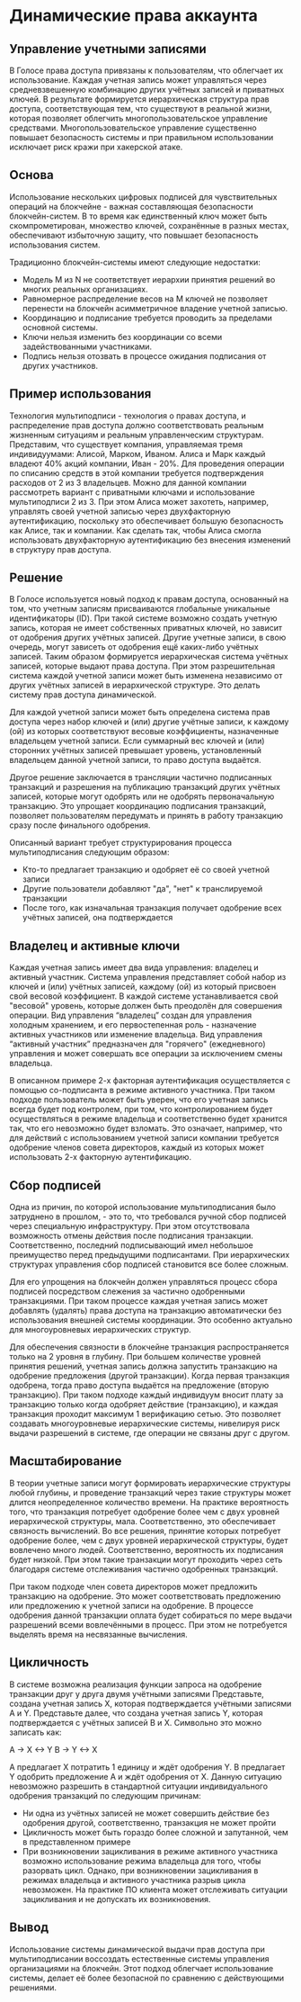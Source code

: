 # Динамические права аккаунта

## Управление учетными записями

В Голосе права доступа привязаны к пользователям, что облегчает их использование. Каждая учетная запись может управляться через средневзвешенную комбинацию других учётных записей и приватных ключей. В результате формируется иерархическая структура прав доступа, соответствующая тем, что существуют в реальной жизни, которая позволяет облегчить многопользовательское управление средствами. Многопользовательское управление существенно повышает безопасность системы и при правильном использовании исключает риск кражи при хакерской атаке.

## Основа

Использование нескольких цифровых подписей для чувствительных операций на блокчейне - важная составляющая безопасности блокчейн-систем. В то время как единственный ключ может быть скомпрометирован, множество ключей, сохранённые в разных местах, обеспечивают избыточную защиту, что повышает безопасность использования систем.

Традиционно блокчейн-системы имеют следующие недостатки:

* Модель М из N не соответствует иерархии принятия решений во многих реальных организациях.
* Равномерное распределение весов на M ключей не позволяет перенести на блокчейн асимметричное владение учетной записью.
* Координацию и подписание требуется проводить за пределами основной системы.
* Ключи нельзя изменить без координации со всеми задействованными участниками.
* Подпись нельзя отозвать в процессе ожидания подписания от других участников.

## Пример использования

Технология мультиподписи - технология о правах доступа, и распределение прав доступа должно соответствовать реальным жизненным ситуациям и реальным управленческим структурам. Представим, что существует компания, управляемая тремя индивидуумами: Алисой, Марком, Иваном. Алиса и Марк каждый владеют 40% акций компании, Иван - 20%. Для проведения операции по списанию средств в этой компании требуется подтверждения расходов от 2 из 3 владельцев. Можно для данной компании рассмотреть вариант с приватными ключами и использование мультиподписи 2 из 3. При этом Алиса может захотеть, например, управлять своей учетной записью через двухфакторную аутентификацию, поскольку это обеспечивает большую безопасность как Алисе, так и компании. Как сделать так, чтобы Алиса смогла использовать двухфакторную аутентификацию без внесения изменений в структуру прав доступа.

## Решение

В Голосе используется новый подход к правам доступа, основанный на том, что учетным записям присваиваются глобальные уникальные идентификаторы \(ID\). При такой системе возможно создать учетную запись, которая не имеет собственных приватных ключей, но зависит от одобрения других учётных записей. Другие учетные записи, в свою очередь, могут зависеть от одобрения ещё каких-либо учётных записей. Таким образом формируется иерархическая система учётных записей, которые выдают права доступа. При этом разрешительная система каждой учетной записи может быть изменена независимо от других учётных записей в иерархической структуре. Это делать систему прав доступа динамической.

Для каждой учетной записи может быть определена система прав доступа через набор ключей и \(или\) другие учётные записи, к каждому \(ой\) из которых соответствуют весовые коэффициенты, назначенные владельцем учетной записи. Если суммарный вес ключей и \(или\) сторонних учётных записей превышает уровень, установленный владельцем данной учетной записи, то право доступа выдаётся.

Другое решение заключается в трансляции частично подписанных транзакций и разрешения на публикацию транзакций других учётных записей, которые могут одобрять или не одобрять первоначальную транзакцию. Это упрощает координацию подписания транзакций, позволяет пользователям передумать и принять в работу транзакцию сразу после финального одобрения.

Описанный вариант требует структурирования процесса мультиподписания следующим образом:

* Кто-то предлагает транзакцию и одобряет её со своей учетной записи
* Другие пользователи добавляют "да", "нет" к транслируемой транзакции
* После того, как изначальная транзакция получает одобрение всех учётных записей, она подтверждается

## Владелец и активные ключи

Каждая учетная запись имеет два вида управления: владелец и активный участник. Система управления представляет собой набор из ключей и \(или\) учётных записей, каждому \(ой\) из который присвоен свой весовой коэффициент. В каждой системе устанавливается свой "весовой" уровень, которые должен быть преодолён для совершения операции. Вид управления “владелец” создан для управления холодным хранением, и его первостепенная роль - назначение активных участников или изменение владельца. Вид управления “активный участник” предназначен для "горячего" \(ежедневного\) управления и может совершать все операции за исключением смены владельца.

В описанном примере 2-х факторная аутентификация осуществляется с помощью со-подписанта в режиме активного участника. При таком подходе пользователь может быть уверен, что его учетная запись всегда будет под контролем, при том, что контролированием будет осуществляться в режиме владельца и соответственно будет хранится так, что его невозможно будет взломать. Это означает, например, что для действий с использованием учетной записи компании требуется одобрение членов совета директоров, каждый из которых может использовать 2-х факторную аутентификацию.

## Сбор подписей

Одна из причин, по которой использование мультиподписания было затруднено в прошлом, - это то, что требовался ручной сбор подписей через специальную инфраструктуру. При этом отсутствовала возможность отмены действия после подписания транзакции. Соответственно, последний подписывающий имел небольшое преимущество перед предыдущими подписантами. При иерархических структурах управления сбор подписей становится все более сложным.

Для его упрощения на блокчейн должен управляться процесс сбора подписей посредством слежения за частично одобренными транзакциями. При таком процессе каждая учетная запись может добавлять \(удалять\) права доступа на транзакцию автоматически без использования внешней системы координации. Это особенно актуально для многоуровневых иерархических структур.

Для обеспечения связности в блокчейне транзакция распространяется только на 2 уровня в глубину. При большем количестве уровней принятия решений, учетная запись должна запустить транзакцию на одобрение предложения \(другой транзакции\). Когда первая транзакция одобрена, тогда право доступа выдаётся на предложение \(вторую транзакцию\). При таком подходе каждый индивидуум вносит плату за транзакцию только когда одобряет действие \(транзакцию\), и каждая транзакция проходит максимум 1 верификацию сетью. Это позволяет создавать многоуровневые иерархические системы, нивелируя риск выдачи разрешений в системе, где операции не связаны друг с другом.

## Масштабирование

В теории учетные записи могут формировать иерархические структуры любой глубины, и проведение транзакций через такие структуры может длится неопределенное количество времени. На практике вероятность того, что транзакция потребует одобрение более чем с двух уровней иерархической структуры, мала. Соответственно, это обеспечивает связность вычислений. Во все решения, принятие которых потребует одобрение более, чем с двух уровней иерархической структуры, будет вовлечено много людей. Соответственно, вероятность их подписания будет низкой. При этом такие транзакции могут проходить через сеть благодаря системе отслеживания частично одобренных транзакций.

При таком подходе член совета директоров может предложить транзакцию на одобрение. Это может соответствовать предложению или предложению к учетной записи на одобрение. В процессе одобрения данной транзакции оплата будет собираться по мере выдачи разрешений всеми вовлечёнными в процесс. При этом не потребуется выделять время на несвязанные вычисления.

## Цикличность

В системе возможна реализация функции запроса на одобрение транзакции друг у друга двумя учётными записями Представьте, создана учетная запись X, которая подтверждается учётными записями A и Y. Представьте далее, что создана учетная запись Y, которая подтверждается с учётных записей B и X. Символьно это можно записать как:

A -&gt; X &lt;-&gt; Y B -&gt; Y &lt;-&gt; X

А предлагает X потратить 1 единицу и ждёт одобрения Y. B предлагает Y одобрить предложение A и ждёт одобрения от X. Данную ситуацию невозможно разрешить в стандартной ситуации индивидуального одобрения транзакций по следующим причинам:

* Ни одна из учётных записей не может совершить действие без одобрения другой, соответственно, транзакция не может пройти
* Цикличность может быть гораздо более сложной и запутанной, чем в представленном примере
* При возникновении зацикливания в режиме активного участника возможно использование режима владельца для того, чтобы разорвать цикл. Однако, при возникновении зацикливания в режимах владельца и активного участника разрыв цикла невозможен. На практике ПО клиента может отслеживать ситуации зацикливания и не допускать их возникновения.

## Вывод

Использование системы динамической выдачи прав доступа при мультиподписании воссоздать естественные системы управления организациями на блокчейн. Этот подход облегчает использование системы, делает её более безопасной по сравнению с действующими решениями.


